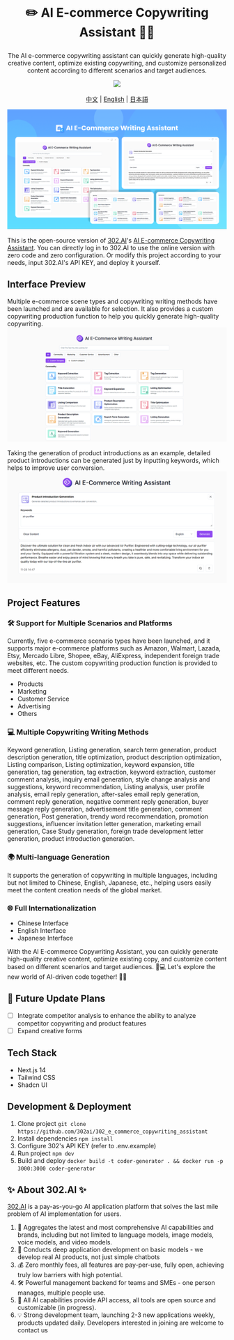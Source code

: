 # <p align="center">✏️ AI E-commerce Copywriting Assistant 🚀✨</p>

<p align="center">The AI e-commerce copywriting assistant can quickly generate high-quality creative content, optimize existing copywriting, and customize personalized content according to different scenarios and target audiences.</p>

<p align="center"><a href="https://302.ai/en/tools/ecom/" target="blank"><img src="https://file.302ai.cn/gpt/imgs/github/302_badge.png" /></a></p >

<p align="center"><a href="README_zh.md">中文</a> | <a href="README.md">English</a> | <a href="README_ja.md">日本語</a></p>

![Interface Preview](docs/AI电商文案助手en.png)  

This is the open-source version of [302.AI](https://302.ai)'s [AI E-commerce Copywriting Assistant](https://302.ai/en/tools/ecom/).
You can directly log in to 302.AI to use the online version with zero code and zero configuration.
Or modify this project according to your needs, input 302.AI's API KEY, and deploy it yourself.

## Interface Preview
Multiple e-commerce scene types and copywriting writing methods have been launched and are available for selection. It also provides a custom copywriting production function to help you quickly generate high-quality copywriting.
![Interface Preview](docs/电商英1.png)     

Taking the generation of product introductions as an example, detailed product introductions can be generated just by inputting keywords, which helps to improve user conversion.
![Interface Preview](docs/电商英2.png)

## Project Features
### 🛠️ Support for Multiple Scenarios and Platforms
Currently, five e-commerce scenario types have been launched, and it supports major e-commerce platforms such as Amazon, Walmart, Lazada, Etsy, Mercado Libre, Shopee, eBay, AliExpress, independent foreign trade websites, etc. The custom copywriting production function is provided to meet different needs.
- Products
- Marketing
- Customer Service
- Advertising
- Others
### 💻 Multiple Copywriting Writing Methods
Keyword generation, Listing generation, search term generation, product description generation, title optimization, product description optimization, Listing comparison, Listing optimization, keyword expansion, title generation, tag generation, tag extraction, keyword extraction, customer comment analysis, inquiry email generation, style change analysis and suggestions, keyword recommendation, Listing analysis, user profile analysis, email reply generation, after-sales email reply generation, comment reply generation, negative comment reply generation, buyer message reply generation, advertisement title generation, comment generation, Post generation, trendy word recommendation, promotion suggestions, influencer invitation letter generation, marketing email generation, Case Study generation, foreign trade development letter generation, product introduction generation.
### 🌍 Multi-language Generation
It supports the generation of copywriting in multiple languages, including but not limited to Chinese, English, Japanese, etc., helping users easily meet the content creation needs of the global market.
### 🌐 Full Internationalization
- Chinese Interface
- English Interface
- Japanese Interface

With the AI E-commerce Copywriting Assistant, you can quickly generate high-quality creative content, optimize existing copy, and customize content based on different scenarios and target audiences. 🎉💻 Let's explore the new world of AI-driven code together! 🌟🚀

## 🚩 Future Update Plans 
- [ ] Integrate competitor analysis to enhance the ability to analyze competitor copywriting and product features
- [ ] Expand creative forms

## Tech Stack
- Next.js 14
- Tailwind CSS
- Shadcn UI

## Development & Deployment
1. Clone project `git clone https://github.com/302ai/302_e_commerce_copywriting_assistant`
2. Install dependencies `npm install`
3. Configure 302's API KEY (refer to .env.example)
4. Run project `npm dev`
5. Build and deploy `docker build -t coder-generator . && docker run -p 3000:3000 coder-generator`


## ✨ About 302.AI ✨
[302.AI](https://302.ai) is a pay-as-you-go AI application platform that solves the last mile problem of AI implementation for users.
1. 🧠 Aggregates the latest and most comprehensive AI capabilities and brands, including but not limited to language models, image models, voice models, and video models.
2. 🚀 Conducts deep application development on basic models - we develop real AI products, not just simple chatbots
3. 💰 Zero monthly fees, all features are pay-per-use, fully open, achieving truly low barriers with high potential.
4. 🛠 Powerful management backend for teams and SMEs - one person manages, multiple people use.
5. 🔗 All AI capabilities provide API access, all tools are open source and customizable (in progress).
6. 💡 Strong development team, launching 2-3 new applications weekly, products updated daily. Developers interested in joining are welcome to contact us
